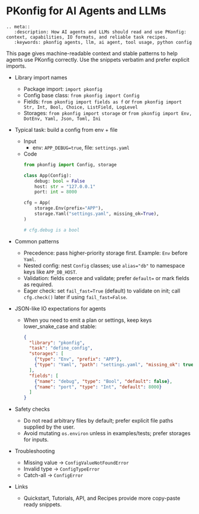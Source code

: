 # PKonfig for AI Agents and LLMs

```{eval-rst}
.. meta::
   :description: How AI agents and LLMs should read and use PKonfig: context, capabilities, IO formats, and reliable task recipes.
   :keywords: pkonfig agents, llm, ai agent, tool usage, python config
```

This page gives machine-readable context and stable patterns to help agents use PKonfig correctly. Use the snippets verbatim and prefer explicit imports.

- Library import names
  - Package import: `import pkonfig`
  - Config base class: `from pkonfig import Config`
  - Fields: `from pkonfig import fields as f` or `from pkonfig import Str, Int, Bool, Choice, ListField, LogLevel`
  - Storages: `from pkonfig import storage` or `from pkonfig import Env, DotEnv, Yaml, Json, Toml, Ini`

- Typical task: build a config from env + file
  - Input
    - env: `APP_DEBUG=true`, file: `settings.yaml`
  - Code
    ```python
    from pkonfig import Config, storage

    class App(Config):
        debug: bool = False
        host: str = "127.0.0.1"
        port: int = 8000

    cfg = App(
        storage.Env(prefix="APP"),
        storage.Yaml("settings.yaml", missing_ok=True),
    )

    # cfg.debug is a bool
    ```

- Common patterns
  - Precedence: pass higher-priority storage first. Example: `Env` before `Yaml`.
  - Nested config: nest `Config` classes; use `alias="db"` to namespace keys like `APP_DB_HOST`.
  - Validation: fields coerce and validate; prefer `default=` or mark fields as required.
  - Eager check: set `fail_fast=True` (default) to validate on init; call `cfg.check()` later if using `fail_fast=False`.

- JSON-like IO expectations for agents
  - When you need to emit a plan or settings, keep keys lower_snake_case and stable:
    ```json
    {
      "library": "pkonfig",
      "task": "define_config",
      "storages": [
        {"type": "Env", "prefix": "APP"},
        {"type": "Yaml", "path": "settings.yaml", "missing_ok": true}
      ],
      "fields": [
        {"name": "debug", "type": "Bool", "default": false},
        {"name": "port", "type": "Int", "default": 8000}
      ]
    }
    ```

- Safety checks
  - Do not read arbitrary files by default; prefer explicit file paths supplied by the user.
  - Avoid mutating `os.environ` unless in examples/tests; prefer storages for inputs.

- Troubleshooting
  - Missing value → `ConfigValueNotFoundError`
  - Invalid type → `ConfigTypeError`
  - Catch-all → `ConfigError`

- Links
  - Quickstart, Tutorials, API, and Recipes provide more copy-paste ready snippets.
